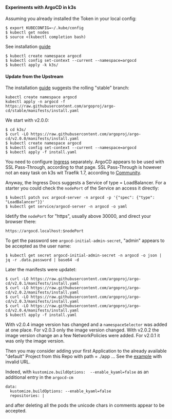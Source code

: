 #### Experiments with ArgoCD in k3s

Assuming you already installed the Token in your local config:

    $ export KUBECONFIG=~/.kube/config
    $ kubectl get nodes
    $ source <(kubectl completion bash)

See installation
[guide](https://argoproj.github.io/argo-cd/getting_started)

    $ kubectl create namespace argocd
    $ kubectl config set-context --current --namespace=argocd
    $ kubectl apply -k k3s/

#### Update from the Upstream

The installation
[guide](https://argoproj.github.io/argo-cd/getting_started/) suggests
the rolling "stable" branch:

    kubectl create namespace argocd
	kubectl apply -n argocd -f https://raw.githubusercontent.com/argoproj/argo-cd/stable/manifests/install.yaml

We start with v2.0.0:

    $ cd k3s/
    $ curl -LO https://raw.githubusercontent.com/argoproj/argo-cd/v2.0.0/manifests/install.yaml
    $ kubectl create namespace argocd
    $ kubectl config set-context --current --namespace=argocd
    $ kubectl apply -f install.yaml

You need to configure
[Ingress](https://argoproj.github.io/argo-cd/operator-manual/ingress/)
separately.  ArgoCD appears to be used with SSL Pass-Through,
according to that page.  SSL Pass-Through is however not an easy task
on k3s wit Traefik 1.7, according to
[Community](https://community.traefik.io/t/tls-passthrough-with-sni-and-k3s/1437).

Anyway, the  Ingress Docs suggests  a Service of type  = LoadBalancer.
For  a starter  you could  check the  ``nodePort`` of  the Service  an
access it directly:

    $ kubectl patch svc argocd-server -n argocd -p '{"spec": {"type": "LoadBalancer"}}'
    $ kubectl get service/argocd-server -n argocd -o yaml

Idetify the ``nodePort`` for "https", usually above 30000, and direct
your browser there:

    https://argocd.localhost:$nodePort

To  get  the  password  see  ``argocd-initial-admin-secret``,  "admin"
appears to be accepted as the user name:

    $ kubectl get secret argocd-initial-admin-secret -n argocd -o json | jq -r .data.password | base64 -d

Later the manifests were updatet:

    $ curl -LO https://raw.githubusercontent.com/argoproj/argo-cd/v2.0.1/manifests/install.yaml
    $ curl -LO https://raw.githubusercontent.com/argoproj/argo-cd/v2.0.2/manifests/install.yaml
    $ curl -LO https://raw.githubusercontent.com/argoproj/argo-cd/v2.0.3/manifests/install.yaml
    $ curl -LO https://raw.githubusercontent.com/argoproj/argo-cd/v2.0.4/manifests/install.yaml
    $ kubectl apply -f install.yaml

With v2.0.4 image version has  changed and a ``namespaceSelector`` was
added at one  place. For v2.0.3 only the image  version changed.  With
v2.0.2 the image  version change an a few  NetworkPolicies were added.
For v2.0.1 it was only the image version.

Then you  may consider  adding your first  Application to  the already
available "default" Project  from this Repo with path =  ./app ... See
the [example](./k3s/hello-argocd.yaml) with invalid URL.

Indeed,  with ``kustomize.buildOptions:  --enable_kyaml=false`` as  an
additional entry in the ``argocd-cm``

    data:
      kustomize.buildOptions: --enable_kyaml=false
      repositories: |

and after deleting  all the pods the unicode chars  in comments appear
to be accepted.
